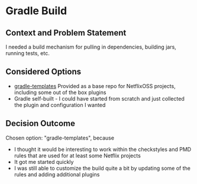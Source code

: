 # Gradle Build

## Context and Problem Statement
I needed a build mechanism for pulling in dependencies, building jars, running tests, etc. 

## Considered Options

* [gradle-templates](https://github.com/Netflix/gradle-template) Provided as a base repo for NetflixOSS projects, including some out of the box plugins
* Gradle self-built - I could have started from scratch and just collected the plugin and configuration I wanted


## Decision Outcome

Chosen option: "gradle-templates", because

* I thought it would be interesting to work within the checkstyles and PMD rules that are used for at least some Netflix projects
* It got me started quickly
* I was still able to customize the build quite a bit by updating some of the rules and adding additional plugins